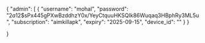 {
  "admin": [
    {
      "username": "mohal",
      "password": "$2a$12$sPx445gPXwBzddhzY0x/YeyCtquuHKSQIk86Wuqaq3HBphRy3ML5u",
      "subscription": "aimkillapk",
      "expiry": "2025-09-15",
      "device_id": ""
    }
 }
  
}
